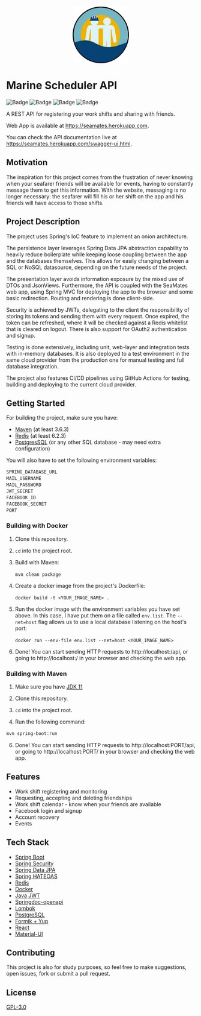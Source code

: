 <p align="center">
<img height="150" src="src/main/resources/build/logo192.png"/>
</p>

# Marine Scheduler API
![Badge](https://img.shields.io/github/workflow/status/rodrigo-sp17/marine-scheduler/Build%20and%20Test)
![Badge](https://img.shields.io/coveralls/github/rodrigo-sp17/marine-scheduler)
![Badge](https://img.shields.io/github/last-commit/rodrigo-sp17/mscheduler)
![Badge](https://img.shields.io/github/license/rodrigo-sp17/mscheduler)

A REST API for registering your work shifts and sharing with friends.

Web App is available at https://seamates.herokuapp.com.

You can check the API documentation live at https://seamates.herokuapp.com/swagger-ui.html.


## Motivation
The inspiration for this project comes from the frustration of never knowing when your seafarer friends will be
available for events, having to constantly message them to get this information. With the website, messaging is no
longer necessary: the seafarer will fill his or her shift on the app and his friends will have access to those shifts.


## Project Description
The project uses Spring's IoC feature to implement an onion architecture.

The persistence layer leverages Spring Data JPA abstraction capability to heavily reduce boilerplate while keeping loose
coupling between the app and the databases themselves. This allows for easily changing between a SQL or NoSQL datasource,
depending on the future needs of the project.

The presentation layer avoids information exposure by the mixed use of DTOs and JsonViews. Furthermore, the API is
coupled with the SeaMates web app, using Spring MVC for deploying the app to the browser and some basic redirection.
Routing and rendering is done client-side.

Security is achieved by JWTs, delegating to the client the responsibility of storing its tokens and sending them with
every request. Once expired, the token can be refreshed, where it will be checked against a Redis whitelist that is
cleared on logout. There is also support for OAuth2 authentication and signup.

Testing is done extensively, including unit, web-layer and integration tests with in-memory databases. It is also
deployed to a test environment in the same cloud provider from the production one for manual testing and full database
integration.

The project also features CI/CD pipelines using GitHub Actions for testing, building and deploying to the current cloud
provider.


## Getting Started
For building the project, make sure you have:
- [Maven](https://maven.apache.org/download.cgi) (at least 3.6.3)
- [Redis](https://redis.io) (at least 6.2.3)
- [PostgresSQL](https://www.postgresql.org/) (or any other SQL database - may need extra configuration)

You will also have to set the following environment variables:
```sh
SPRING_DATABASE_URL
MAIL_USERNAME
MAIL_PASSWORD
JWT_SECRET
FACEBOOK_ID
FACEBOOK_SECRET
PORT
```

### Building with Docker
1. Clone this repository.

2. `cd` into the project root.

3. Build with Maven:

   `mvn clean package`

4. Create a docker image from the project's Dockerfile:

   `docker build -t <YOUR_IMAGE_NAME> .`

5. Run the docker image with the environment variables you have set above. In this case, I have put them on a file
   called `env.list`. The `--net=host` flag allows us to use a local database listening on the host's port:

   `docker run --env-file env.list --net=host <YOUR_IMAGE_NAME>`

6. Done! You can start sending HTTP requests to http://localhost:<PORT>/api, or going to http://localhost:<PORT>/ in
   your browser and checking the web app.



### Building with Maven
1. Make sure you have [JDK 11](https://www.oracle.com/java/technologies/javase-downloads.html)

2. Clone this repository.

3. `cd` into the project root.

4. Run the following command:
```sh
mvn spring-boot:run
```

6. Done! You can start sending HTTP requests to http://localhost:PORT/api, or going to http://localhost:PORT/ in
   your browser and checking the web app.


## Features
- Work shift registering and monitoring
- Requesting, accepting and deleting friendships
- Work shift calendar - know when your friends are available
- Facebook login and signup
- Account recovery
- Events


## Tech Stack
- [Spring Boot](https://spring.io/projects/spring-boot)
- [Spring Security](https://spring.io/projects/spring-security)
- [Spring Data JPA](https://spring.io/projects/spring-data-jpa)
- [Spring HATEOAS](https://spring.io/projects/spring-hateoas)
- [Redis](https://redis.io)
- [Docker](https://www.docker.com/)
- [Java JWT](https://github.com/auth0/java-jwt)
- [Springdoc-openapi](https://springdoc.org/)
- [Lombok](https://projectlombok.org/)
- [PostgreSQL](https://www.postgresql.org/)
- [Formik + Yup](https://formik.org/)
- [React](https://reactjs.org/)
- [Material-UI](https://material-ui.com/)


## Contributing
This project is also for study purposes, so feel free to make suggestions, open issues, fork or submit a pull request.

## License
[GPL-3.0](COPYING)
